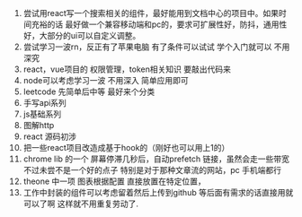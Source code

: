 1. 尝试用react写一个搜索相关的组件，最好能用到文档中心的项目中。如果时间充裕的话 最好做一个兼容移动端和pc的，要求可扩展性好，防抖，通用性好，大部分的ui可以自定义调整。
2. 尝试学习一波rn，反正有了苹果电脑 有了条件可以试试 学个入门就可以 不用深究
3. react，vue项目的 权限管理，token相关知识 要敲出代码来 
4. node可以考虑学习一波 不用深入 简单应用即可
5. leetcode 先简单后中等 最好来个分类
6. 手写api系列 
7. js基础系列
8. 图解http 
9. react 源码初涉
10. 把一些react项目改造成基于hook的（刚好也可以用上1的）
11. chrome lib 的一个 屏幕停滞几秒后，自动prefetch 链接，虽然会走一些带宽  不过未尝不是一个好的点子 特别是对于那种文章流的网站，pc 手机端都行
12. theone 中一项 图表根据配置 直接放置在特定位置，
13. 工作中封装的组件可以考虑留着然后上传到github 等后面有需求的话直接用就可以了啊 这样就不用重复劳动了.
